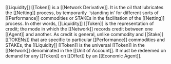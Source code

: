 [[Liquidity]] [[Token]] is a [[Network Derivative]]. It is the oil that lubricates the [[Netting]] process, by temporarily  ‘standing in’ for different sorts of [[Performance]] commodities or STAKEs in the facilitation of the [[Netting]] process. In other words, [[Liquidity]] [[Token]] is the representation of credit; the mode in which the [[Network]] records credit between one [[Agent]] and another. As credit is general, unlike commodity and [[Stake]] [[TOKENs]] that are specific to particular [[Performance]] commodities and STAKEs, the [[Liquidity]] [[Token]] is the universal [[Token]] in the [[Network]] denominated in the [[Unit of Account]]. It must be redeemed on demand for any [[Token]] on [[Offer]] by an [[Economic Agent]].
